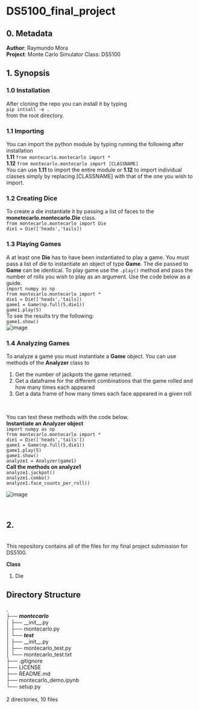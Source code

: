 # DS5100_final_project

## 0. Metadata
**Author**: Raymundo Mora <br>
**Project**: Monte Carlo Simulator
Class: DS5100

## 1. Synopsis
### 1.0 Installation
After cloning the repo you can install it by typing <br>
`pip intsall -e .` <br>
from the root directory.<br>

### 1.1 Importing
You can import the python module by typing running the following after installation<br>
**1.11** `from montecarlo.montecarlo import *` <br>
**1.12** `from montecarlo.montecarlo import [CLASSNAME]`<br>
You can use **1.11** to import the entire module or **1.12** to import individual classes simply by replacing [CLASSNAME] with that of the one you wish to import. <br>

### 1.2 Creating Dice
To create a die instantiate it by passing a list of faces to the **monetecarlo.montecarlo.Die** class. <br>
`from montecarlo.montecarlo import Die` <br>
`die1 = Die(['heads','tails])`<br>

### 1.3 Playing Games
A at least one **Die** has to have been instantiated to play a game. You must pass a list of die to instantiate an object of type **Game**. The die passed to **Game** can be identical. To play game use the `.play()` method and pass the number of rolls you wish to play as an argument. Use the code below as a guide.<br>
`import numpy as np`<br>
`from montecarlo.montecarlo import *`<br>
`die1 = Die(['heads','tails])`<br>
`game1 = Game(np.full(5,die1))`<br>
`game1.play(5)`<br>
To see the results try the following: <br>
`game1.show()`<br>
![image](https://user-images.githubusercontent.com/92943544/179162591-c677d2f8-ef66-4a05-a5d2-0dcafd234dbf.png)
<br>

### 1.4 Analyzing Games
To analyze a game you must instantiate a **Game** object. You can use methods of the **Analyzer** class to <br>
<ol>
  <li>Get the number of jackpots the game returned. </li>
  <li>Get a dataframe for the different combinations that the game rolled and how many times each appeared</li>
  <li>Get a data frame of how many times each face appeared in a given roll</li>
</ol>

<br>

You can test these methods with the code below. <br>
**Instantiate an Analyzer object** <br>
`import numpy as np`<br>
`from montecarlo.montecarlo import *`<br>
`die1 = Die(['heads','tails'])`<br>
`game1 = Game(np.full(5,die1))`<br>
`game1.play(5)`<br>
`game1.show()`<br>
`analyze1 = Analyzer(game1)`<br>
**Call the methods on analyze1**<br>
`analyze1.jackpot()`<br>
`analyze1.combo()`<br>
`analyze1.face_counts_per_roll()`<br>

![image](https://user-images.githubusercontent.com/92943544/179264290-6876539b-bc3e-4e0d-a54f-a9ffb0f1baaf.png)

<br>

## 2. 

<br>
This repository contains all of the files for my final project submission for DS5100. 

**Class** <ol>
  <li>Die</li>
          </ol>


## Directory Structure 
.
<br>
├── ***montecarlo***<br>
│   ├── \_\_init\_\_.py<br>
│   ├── montecarlo.py<br>
│   └── ***test***<br>
│       ├── \_\_init\_\_.py<br>
│       ├── montecarlo_test.py<br>
│       └── montecarlo_test.txt<br>
├── .gitignore<br>
├── LICENSE<br>
├── README.md<br>
├── montecarlo_demo.ipynb<br>
└── setup.py<br>
<br>
2 directories, 10 files<br>
